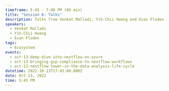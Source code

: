 ```yaml
---
timeframe: 5:45 - 7:00 PM (80 min)
title: "Session 6: Talks"
description: Talks from Venkat Malladi, Yih-Chii Hwang and Evan Floden.
speakers:
  - Venkat Malladi
  - Yih-Chii Hwang
  - Evan Floden
tags:
  - Ecosystem
events:
  - oct-13-deep-dive-into-nextflow-on-azure
  - oct-13-bringing-gxp-compliance-to-nextflow-workflows
  - oct-13-nextflow-tower-in-the-data-analysis-life-cycle
datetime: 2022-10-13T17:45:00.000Z
date: Oct 13, 2022
time: 5:45 PM
---
```

